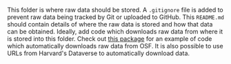 This folder is where raw data should be stored. A `.gitignore` file is added to prevent raw data being tracked by Git or uploaded to GitHub. This `README.md` should contain details of where the raw data is stored and how that data can be obtained. Ideally, add code which downloads raw data from where it is stored into this folder. 
Check out [this package](https://search.r-project.org/CRAN/refmans/osfr/html/osf_download.html) for an example of code which automatically downloads raw data from OSF. It is also possible to use URLs from Harvard's Dataverse to automatically download data.

